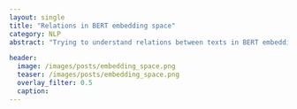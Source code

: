 ```yaml
---
layout: single
title: "Relations in BERT embedding space"
category: NLP
abstract: "Trying to understand relations between texts in BERT embedding space."

header:
  image: /images/posts/embedding_space.png
  teaser: /images/posts/embedding_space.png
  overlay_filter: 0.5
  caption:
---
```

